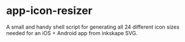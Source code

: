 # app-icon-resizer
A small and handy shell script for generating all 24 different icon sizes needed for an iOS + Android app from inkskape SVG.
